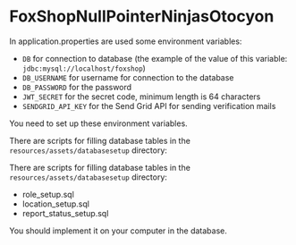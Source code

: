# FoxShopNullPointerNinjasOtocyon

In application.properties are used some environment variables:

* `DB` for connection to database (the example of the value of this
  variable: `jdbc:mysql://localhost/foxshop`)
* `DB_USERNAME` for username for connection to the database
* `DB_PASSWORD` for the password
* `JWT_SECRET` for the secret code, minimum length is 64 characters
* `SENDGRID_API_KEY` for the Send Grid API for sending verification mails

You need to set up these environment variables.

There are scripts for filling database tables in the `resources/assets/databasesetup` directory:

There are scripts for filling database tables in the `resources/assets/databasesetup` directory:

* role_setup.sql
* location_setup.sql
* report_status_setup.sql

You should implement it on your computer in the database.

